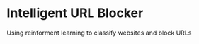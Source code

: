 
<h1> Intelligent URL Blocker</h1>
<p>Using reinforment learning to classify websites and block URLs</p>
